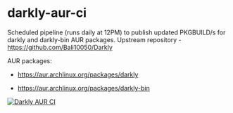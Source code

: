 # darkly-aur-ci

Scheduled pipeline (runs daily at 12PM) to publish updated PKGBUILD/s for darkly and darkly-bin AUR packages.
Upstream repository - https://github.com/Bali10050/Darkly

AUR packages:

- https://aur.archlinux.org/packages/darkly

- https://aur.archlinux.org/packages/darkly-bin

[![Darkly AUR CI](https://github.com/DeltaCopy/darkly-aur-ci/actions/workflows/darkly-aur.yml/badge.svg)](https://github.com/DeltaCopy/darkly-aur-ci/actions/workflows/darkly-aur.yml)
